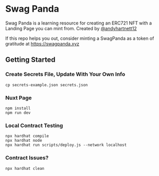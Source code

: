 # Swag Panda

Swag Panda is a learning resource for creating an ERC721 NFT with a Landing Page you can mint from.
Created by [@andyhartnett12](https://twitter.com/AndyHartnett12) 

If this repo helps you out, consider minting a SwagPanda as a token of gratitude at https://swagpanda.xyz

## Getting Started

### Create Secrets File, Update With Your Own Info
```shell
cp secrets-example.json secrets.json
```

### Nuxt Page
```shell
npm install
npm run dev
```

### Local Contract Testing
```shell
npx hardhat compile
npx hardhat node
npx hardhat run scripts/deploy.js --network localhost
```

### Contract Issues?
```shell
npx hardhat clean
```
